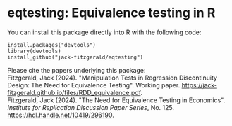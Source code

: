 # eqtesting: Equivalence testing in R

You can install this package directly into R with the following code:
```
install.packages("devtools")
library(devtools)
install_github("jack-fitzgerald/eqtesting")
```

Please cite the papers underlying this package: <br/>
Fitzgerald, Jack (2024). "Manipulation Tests in Regression Discontinuity Design: The Need for Equivalence Testing". Working paper. https://jack-fitzgerald.github.io/files/RDD_equivalence.pdf. <br/>
Fitzgerald, Jack (2024). "The Need for Equivalence Testing in Economics". <i>Institute for Replication Discussion Paper Series</i>, No. 125. https://hdl.handle.net/10419/296190.
